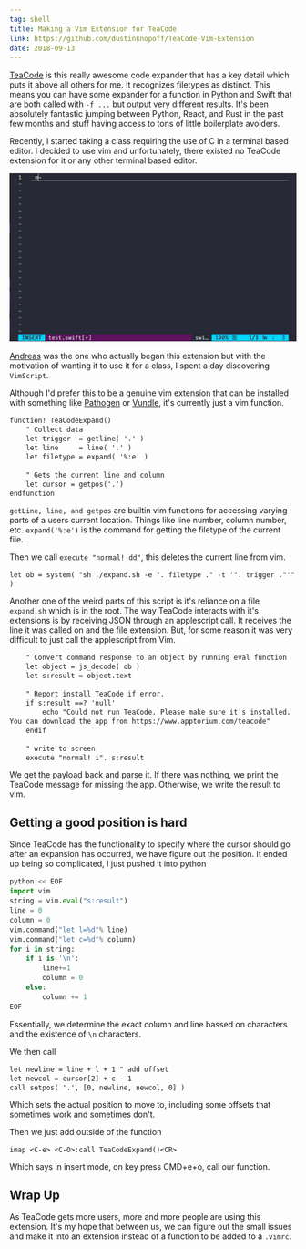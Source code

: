 ```yaml
---
tag: shell
title: Making a Vim Extension for TeaCode
link: https://github.com/dustinknopoff/TeaCode-Vim-Extension
date: 2018-09-13
---
```


[TeaCode](https://www.apptorium.com/teacode) is this really awesome code expander that has a key detail which puts it above all others for me. It recognizes filetypes as distinct. This means you can have some expander for a function in Python and Swift that are both called with `-f ...` but output very different results. It's been absolutely fantastic jumping between Python, React, and Rust in the past few months and stuff having access to tons of little boilerplate avoiders.

Recently, I started taking a class requiring the use of C in a terminal based editor. I decided to use vim and unfortunately, there existed no TeaCode extension for it or any other terminal based editor.

![Example of Extension in Action](https://github.com/dustinknopoff/TeaCode-Vim-Extension/raw/master/example.gif)

[Andreas](https://github.com/didair) was the one who actually began this extension but with the motivation of wanting it to use it for a class, I spent a day discovering `VimScript`.

Although I'd prefer this to be a genuine vim extension that can be installed with something like [Pathogen](https://github.com/tpope/vim-pathogen) or [Vundle](https://github.com/VundleVim/Vundle.vim), it's currently just a vim function.

```vim
function! TeaCodeExpand()
    " Collect data
	let trigger  = getline( '.' )
	let line     = line( '.' )
	let filetype = expand( '%:e' )

	" Gets the current line and column
	let cursor = getpos('.')
endfunction
```

`getLine, line, and getpos` are builtin vim functions for accessing varying parts of a users current location. Things like line number, column number, etc. `expand('%:e')` is the command for getting the filetype of the current file.

Then we call `execute "normal! dd"`, this deletes the current line from vim.

```vim
let ob = system( "sh ./expand.sh -e ". filetype ." -t '". trigger ."'" )
```

Another one of the weird parts of this script is it's reliance on a file `expand.sh` which is in the root. The way TeaCode interacts with it's extensions is by receiving JSON through an applescript call. It receives the line it was called on and the file extension. But, for some reason it was very difficult to just call the applescript from Vim.

```vim
	" Convert command response to an object by running eval function
	let object = js_decode( ob )
	let s:result = object.text

	" Report install TeaCode if error.
	if s:result ==? 'null'
		echo "Could not run TeaCode. Please make sure it's installed. You can download the app from https://www.apptorium.com/teacode"
	endif

	" write to screen
	execute "normal! i". s:result
```

We get the payload back and parse it. If there was nothing, we print the TeaCode message for missing the app. Otherwise, we write the result to vim.

## Getting a good position is hard

Since TeaCode has the functionality to specify where the cursor should go after an expansion has occurred, we have figure out the position. It ended up being so complicated, I just pushed it into python

```python
python << EOF
import vim
string = vim.eval("s:result")
line = 0
column = 0
vim.command("let l=%d"% line)
vim.command("let c=%d"% column)
for i in string:
	if i is '\n':
		line+=1
		column = 0
	else:
		column += 1
EOF
```

Essentially, we determine the exact column and line bassed on characters and the existence of `\n` characters.

We then call

```vim
let newline = line + l + 1 " add offset
let newcol = cursor[2] + c - 1
call setpos( '.', [0, newline, newcol, 0] )
```

Which sets the actual position to move to, including some offsets that sometimes work and sometimes don't.

Then we just add outside of the function

```vim
imap <C-e> <C-O>:call TeaCodeExpand()<CR>
```

Which says in insert mode, on key press CMD+e+o, call our function.

## Wrap Up

As TeaCode gets more users, more and more people are using this extension. It's my hope that between us, we can figure out the small issues and make it into an extension instead of a function to be added to a `.vimrc`.
